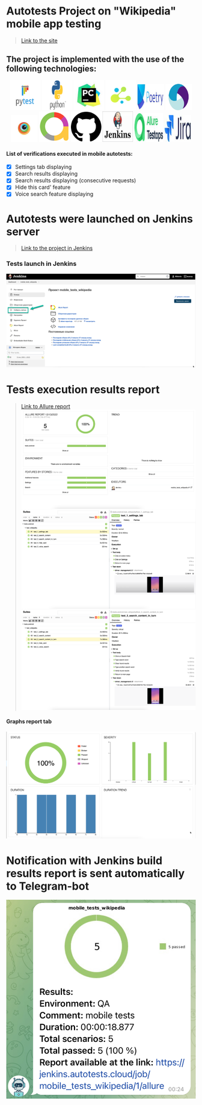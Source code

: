 # Autotests Project on "Wikipedia" mobile app testing
> <a target="_blank" href="https://www.wikipedia.org/">Link to the site</a>

## The project is implemented with the use of the following technologies:
<p align="center">
<img width="16%" title="Pytest" src="media/pytest.png">
<img width="16%" title="Python" src="media/python.png">
<img width="16%" title="Pycharm" src="media/pycharm.jpeg">
<img width="16%" title="Selene" src="media/selene.png">
<img width="14%" title="Poetry" src="media/Poetry.jpeg">
<img width="14%" title="Appium" src="media/appium.png">
<img width="14%" title="Browserstack" src="media/browserstack.jpeg">
<img width="16%" title="Allure Report" src="media/allure_report.png">
<img width="16%" title="GitHub" src="media/github.png">
<img width="16%" title="Jenkins" src="media/jenkins_logo.jpeg">
<img width="15%" title="Allure TestOps" src="media/allure_testops.jpeg">
<img width="14%" title="Jira" src="media/jira_logo.jpeg">
</p>

#### List of verifications executed in mobile autotests:
- [x] Settings tab displaying
- [x] Search results displaying
- [x] Search results displaying (consecutive requests)
- [x] Hide this card' feature
- [x] Voice search feature displaying

# Autotests were launched on Jenkins server
> <a target="_blank" href="https://jenkins.autotests.cloud/job/mobile_tests_wikipedia/">Link to the project in Jenkins</a>

### Tests launch in Jenkins
![This is an image](media/Jenkins_mobile.png)

# Tests execution results report
> <a target="_blank" href="https://jenkins.autotests.cloud/job/mobile_tests_wikipedia/1/allure/">Link to Allure report</a>
![This is an image](media/allure_report_main_mobile.png)
![This is an image](media/allure_TC_mobile.png)
![This is an image](media/allure_TC_mobile2.png)

#### Graphs report tab
![This is an image](media/graphs_mobile.png)

# Notification with Jenkins build results report is sent automatically to Telegram-bot
![This is an image](media/telegram.jpg)
